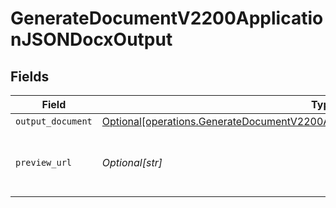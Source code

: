 # GenerateDocumentV2200ApplicationJSONDocxOutput


## Fields

| Field                                                                                                                                                                            | Type                                                                                                                                                                             | Required                                                                                                                                                                         | Description                                                                                                                                                                      | Example                                                                                                                                                                          |
| -------------------------------------------------------------------------------------------------------------------------------------------------------------------------------- | -------------------------------------------------------------------------------------------------------------------------------------------------------------------------------- | -------------------------------------------------------------------------------------------------------------------------------------------------------------------------------- | -------------------------------------------------------------------------------------------------------------------------------------------------------------------------------- | -------------------------------------------------------------------------------------------------------------------------------------------------------------------------------- |
| `output_document`                                                                                                                                                                | [Optional[operations.GenerateDocumentV2200ApplicationJSONDocxOutputOutputDocument]](undefined/models/operations/generatedocumentv2200applicationjsondocxoutputoutputdocument.md) | :heavy_minus_sign:                                                                                                                                                               | N/A                                                                                                                                                                              |                                                                                                                                                                                  |
| `preview_url`                                                                                                                                                                    | *Optional[str]*                                                                                                                                                                  | :heavy_minus_sign:                                                                                                                                                               | Pre-signed S3 GET URL for DOCX preview                                                                                                                                           | https://document-api-prod.s3.eu-central-1.amazonaws.com/preview/my-template-OR-001.docx                                                                                          |